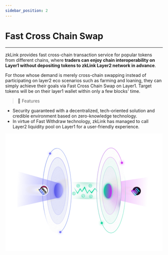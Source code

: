 ```yaml
---
sidebar_position: 2
---
```


# Fast Cross Chain Swap

---

zkLink provides fast cross-chain transaction service for popular tokens from different chains, where **traders can enjoy chain interoperability on Layer1 without depositing tokens to zkLink Layer2 network in advance**.

For those whose demand is merely cross-chain swapping instead of participating on layer2 eco scenarios such as farming and loaning, they can simply achieve their goals via Fast Cross Chain Swap on Layer1. Target tokens will be on their layer1 wallet within only a few blocks' time.

> **🥇** <span className="highlight">Features</span>
- Security guaranteed with a decentralized, tech-oriented solution and credible environment based on zero-knowledge technology.
- In virtue of Fast Withdraw technology, zkLink has managed to call Layer2 liquidity pool on Layer1 for a user-friendly experience.

![zkLink Layer2 Network](../../static/img/fastswap.png)
